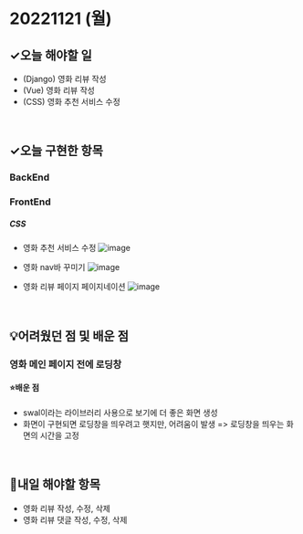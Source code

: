 # 20221121 (월)

## ✓오늘 해야할 일

- (Django) 영화 리뷰 작성 
- (Vue) 영화 리뷰 작성
- (CSS) 영화 추천 서비스 수정

<br>

## ✓오늘 구현한 항목
### BackEnd


### FrontEnd
##### CSS
- 영화 추천 서비스 수정
![image](https://user-images.githubusercontent.com/109333410/203184828-ba3276b7-4717-424c-b1b9-df74276f3b3d.png)

- 영화 nav바 꾸미기
![image](https://user-images.githubusercontent.com/109333410/203184923-255df17c-ebca-4b7b-b68f-ca232b06531d.png)

- 영화 리뷰 페이지 페이지네이션
![image](https://user-images.githubusercontent.com/109333410/203184755-c5464ece-6eab-437e-a699-eee553a93d0f.png)

<br>

## 💡어려웠던 점 및 배운 점

### 영화 메인 페이지 전에 로딩창

#### ⭐️배운 점

- swal이라는 라이브러리 사용으로 보기에 더 좋은 화면 생성
- 화면이 구현되면 로딩창을 띄우려고 햇지만, 어려움이 발생 => 로딩창을 띄우는 화면의 시간을 고정

<br>

## 📆내일 해야할 항목

- 영화 리뷰 작성, 수정, 삭제
- 영화 리뷰 댓글 작성, 수정, 삭제

